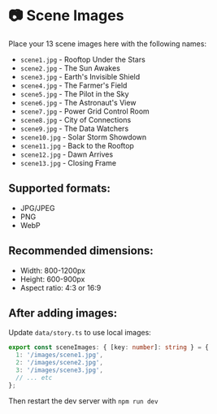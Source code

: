# 📷 Scene Images

Place your 13 scene images here with the following names:

- `scene1.jpg` - Rooftop Under the Stars
- `scene2.jpg` - The Sun Awakes
- `scene3.jpg` - Earth's Invisible Shield
- `scene4.jpg` - The Farmer's Field
- `scene5.jpg` - The Pilot in the Sky
- `scene6.jpg` - The Astronaut's View
- `scene7.jpg` - Power Grid Control Room
- `scene8.jpg` - City of Connections
- `scene9.jpg` - The Data Watchers
- `scene10.jpg` - Solar Storm Showdown
- `scene11.jpg` - Back to the Rooftop
- `scene12.jpg` - Dawn Arrives
- `scene13.jpg` - Closing Frame

## Supported formats:
- JPG/JPEG
- PNG
- WebP

## Recommended dimensions:
- Width: 800-1200px
- Height: 600-900px
- Aspect ratio: 4:3 or 16:9

## After adding images:

Update `data/story.ts` to use local images:

```typescript
export const sceneImages: { [key: number]: string } = {
  1: '/images/scene1.jpg',
  2: '/images/scene2.jpg',
  3: '/images/scene3.jpg',
  // ... etc
};
```

Then restart the dev server with `npm run dev`
